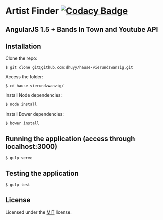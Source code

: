 # Artist Finder [![Codacy Badge](https://api.codacy.com/project/badge/Grade/bca3cab25c57459ba7871c5ca2e2ef4f)](https://www.codacy.com/app/dhuyy/hause-vierundzwanzig?utm_source=github.com&amp;utm_medium=referral&amp;utm_content=dhuyy/hause-vierundzwanzig&amp;utm_campaign=Badge_Grade)
## AngularJS 1.5 + Bands In Town and Youtube API

## Installation

Clone the repo:

    $ git clone git@github.com:dhuyy/hause-vierundzwanzig.git
    
Access the folder:

    $ cd hause-vierundzwanzig/

Install Node dependencies:

    $ node install
    
Install Bower dependencies:

    $ bower install
    
    
## Running the application (access through localhost:3000)

    $ gulp serve
    
    
## Testing the application

    $ gulp test


## License

Licensed under the [MIT](http://www.opensource.org/licenses/mit-license.php)  license.
